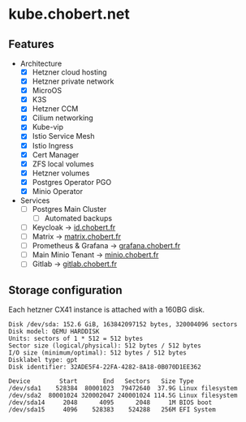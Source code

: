 # kube.chobert.net

## Features

- Architecture
  - [x] Hetzner cloud hosting
  - [x] Hetzner private network
  - [x] MicroOS
  - [x] K3S
  - [x] Hetzner CCM
  - [x] Cilium networking
  - [x] Kube-vip
  - [x] Istio Service Mesh
  - [x] Istio Ingress
  - [x] Cert Manager
  - [x] ZFS local volumes
  - [x] Hetzner volumes
  - [x] Postgres Operator PGO
  - [x] Minio Operator
- Services
  - [ ] Postgres Main Cluster
    - [ ] Automated backups
  - [ ] Keycloak → [id.chobert.fr](https://id.chobert.fr)
  - [ ] Matrix -> [matrix.chobert.fr](https://matrix.chobert.fr)
  - [ ] Prometheus & Grafana → [grafana.chobert.fr](https://gitlab.chobert.fr)
  - [ ] Main Minio Tenant → [minio.chobert.fr](https://minio.chobert.fr)
  - [ ] Gitlab → [gitlab.chobert.fr](https://gitlab.chobert.fr)

## Storage configuration

Each hetzner CX41 instance is attached with a 160BG disk.

```
Disk /dev/sda: 152.6 GiB, 163842097152 bytes, 320004096 sectors
Disk model: QEMU HARDDISK
Units: sectors of 1 * 512 = 512 bytes
Sector size (logical/physical): 512 bytes / 512 bytes
I/O size (minimum/optimal): 512 bytes / 512 bytes
Disklabel type: gpt
Disk identifier: 32ADE5F4-22FA-4282-8A18-0B070D1EE362

Device        Start       End   Sectors   Size Type
/dev/sda1    528384  80001023  79472640  37.9G Linux filesystem
/dev/sda2  80001024 320002047 240001024 114.5G Linux filesystem
/dev/sda14     2048      4095      2048     1M BIOS boot
/dev/sda15     4096    528383    524288   256M EFI System
```
